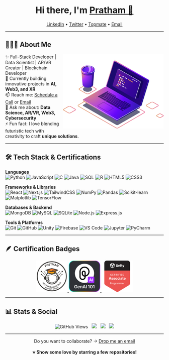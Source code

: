 <h1 align="center"> Hi there, I'm <a href="https://www.linkedin.com/in/pratham-vishwakarma">Pratham 👋</a> </h1>

<p align="center">
  <a href="https://www.linkedin.com/in/pratham-vishwakarma">LinkedIn</a> • 
  <a href="https://x.com/pratham1826">Twitter</a> •
  <a href="https://topmate.io/prathamvishwakarma">Topmate</a> •
  <a href="mailto:pratham.vishwakarma125940@gmail.com">Email</a>
</p>

---

## 👨🏻‍💻 About Me  
<img src="https://raw.githubusercontent.com/Pratham-Vishwakarma/Pratham-Vishwakarma/main/Assets/illustration.png" width="320px" align="right">  

✨ Full-Stack Developer | Data Scientist | AR/VR Creator | Blockchain Developer  
🌱 Currently building innovative projects in **AI, Web3, and XR**  
📫 Reach me: [Schedule a Call](https://topmate.io/prathamvishwakarma) or [Email](mailto:pratham.vishwakarma125940@gmail.com)  
💬 Ask me about: **Data Science, AR/VR, Web3, Cybersecurity**  
⚡ Fun fact: I love blending futuristic tech with creativity to craft **unique solutions**.  

---

## 🛠 Tech Stack & Certifications  

**Languages**  
![Python](https://img.shields.io/badge/-Python-437CAC?logo=python&logoColor=white&style=flat)
![JavaScript](https://img.shields.io/badge/-JavaScript-F7DF1E?logo=javascript&logoColor=black&style=flat)
![C](https://img.shields.io/badge/-C-00599C?logo=c&logoColor=white&style=flat)
![Java](https://img.shields.io/badge/-Java-5382A1?logo=openjdk&logoColor=white&style=flat)
![SQL](https://img.shields.io/badge/-SQL-336791?logo=postgresql&logoColor=white&style=flat)
![R](https://img.shields.io/badge/-R-0E7ACE?logo=r&logoColor=white&style=flat)
![HTML5](https://img.shields.io/badge/-HTML5-DE5934?logo=HTML5&logoColor=white&style=flat)
![CSS3](https://img.shields.io/badge/-CSS3-2275B2?logo=CSS3&logoColor=white&style=flat)

**Frameworks & Libraries**  
![React](https://img.shields.io/badge/-React-61DAFB?logo=react&logoColor=black&style=flat)
![Next.js](https://img.shields.io/badge/-Next.js-000000?logo=next.js&logoColor=white&style=flat)
![TailwindCSS](https://img.shields.io/badge/-TailwindCSS-38B2AC?logo=tailwindcss&logoColor=white&style=flat)
![NumPy](https://img.shields.io/badge/-NumPy-013243?logo=numpy&logoColor=white&style=flat)
![Pandas](https://img.shields.io/badge/-Pandas-150455?logo=pandas&logoColor=white&style=flat)
![Scikit-learn](https://img.shields.io/badge/-Scikit--Learn-F7931E?logo=scikitlearn&logoColor=white&style=flat)
![Matplotlib](https://img.shields.io/badge/-Matplotlib-11557c?logo=plotly&logoColor=white&style=flat)
![TensorFlow](https://img.shields.io/badge/-TensorFlow-F78900?logo=tensorflow&logoColor=white&style=flat)

**Databases & Backend**  
![MongoDB](https://img.shields.io/badge/-MongoDB-4EA94B?logo=mongodb&logoColor=white&style=flat)
![MySQL](https://img.shields.io/badge/-MySQL-00618A?logo=mysql&logoColor=white&style=flat)
![SQLite](https://img.shields.io/badge/-SQLite-07405E?logo=sqlite&logoColor=white&style=flat)
![Node.js](https://img.shields.io/badge/-Node.js-5FA04E?logo=node.js&logoColor=white&style=flat)
![Express.js](https://img.shields.io/badge/-Express.js-000000?logo=express&logoColor=white&style=flat)

**Tools & Platforms**  
![Git](https://img.shields.io/badge/-Git-F05032?logo=git&logoColor=white&style=flat)
![GitHub](https://img.shields.io/badge/-GitHub-181717?logo=github&logoColor=white&style=flat)
![Unity](https://img.shields.io/badge/-Unity-100000?logo=unity&logoColor=white&style=flat)
![Firebase](https://img.shields.io/badge/-Firebase-FFCA28?logo=firebase&logoColor=black&style=flat)
![VS Code](https://img.shields.io/badge/-VS%20Code-007ACC?logo=visualstudiocode&logoColor=white&style=flat)
![Jupyter](https://img.shields.io/badge/-Jupyter-F37626?logo=jupyter&logoColor=white&style=flat)
![PyCharm](https://img.shields.io/badge/-PyCharm-21D789?logo=pycharm&logoColor=white&style=flat)

---

## 🪶 Certification Badges  

<p align="center">
  <a href="https://badgr.com/public/assertions/oxe7P240ScqDXFaOutu5ZA?identity__email=pratham.vishwakarma125940%40gmail.com">
    <img src="https://raw.githubusercontent.com/Pratham-Vishwakarma/Pratham-Vishwakarma/refs/heads/main/Assets/Postman.png" width="100px" />
  </a>
  <a href="https://badgr.com/public/assertions/Ere941NRTfi_wAJzfX1nlg?identity__email=pratham.vishwakarma125940%40gmail.com">
    <img src="https://raw.githubusercontent.com/Pratham-Vishwakarma/Pratham-Vishwakarma/refs/heads/main/Assets/Pieces.png" width="100px" />
  </a>
  <a href="https://www.credly.com/badges/6aecd4c5-5559-4695-983a-ff6d97cee480/public_url">
    <img src="https://raw.githubusercontent.com/Pratham-Vishwakarma/Pratham-Vishwakarma/refs/heads/main/Assets/UnityCertifiedAssociateProgrammer.png" width="100px" />
  </a>
</p>

---

## 📊 Stats & Social  

<p align="center">
  <img src="https://enct8yvqkgdbon1.m.pipedream.net" alt="GitHub Views"/> &nbsp;
  <a href="https://x.com/pratham1826"><img src="https://img.shields.io/twitter/follow/pratham1826?label=Follow%20Me&style=social"></a> &nbsp;
  <img src="https://img.shields.io/github/followers/Pratham-Vishwakarma?style=social"> &nbsp;
  <a href="https://www.youtube.com/channel/UCzyGIdENFVT36Yx4zTws4kw/?sub_confirmation=1"><img src="https://img.shields.io/youtube/channel/views/UCzyGIdENFVT36Yx4zTws4kw?style=social"></a>
</p>

---

<p align="center">
Do you want to collaborate? → <a href="mailto:pratham.vishwakarma125940@gmail.com">Drop me an email</a>  
<br><br>
<b>⭐ Show some love by starring a few repositories!</b>
</p>
